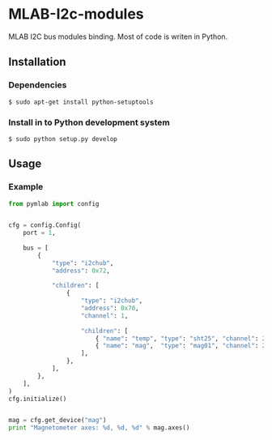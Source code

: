 MLAB-I2c-modules
================

MLAB I2C bus modules binding. Most of code is writen in Python. 


Installation
------------

### Dependencies

    $ sudo apt-get install python-setuptools

### Install in to Python development system

    $ sudo python setup.py develop



Usage
-----

### Example

```python
from pymlab import config


cfg = config.Config(
	port = 1,
	
	bus = [
		{
		    "type": "i2chub",
		    "address": 0x72,
		    
		    "children": [
				{
					"type": "i2chub",
					"address": 0x70,
					"channel": 1,
					
					"children": [
						{ "name": "temp", "type": "sht25", "channel": 2, },
						{ "name": "mag",  "type": "mag01", "channel": 2, },
					],
				},
		    ],
		},
	],
)
cfg.initialize()


mag = cfg.get_device("mag")
print "Magnetometer axes: %d, %d, %d" % mag.axes()

```


